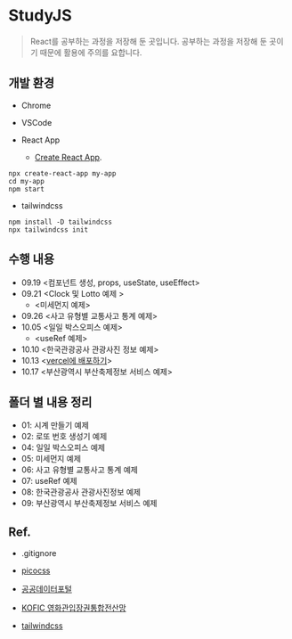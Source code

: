 # StudyJS

>React를 공부하는 과정을 저장해 둔 곳입니다. 공부하는 과정을 저장해 둔 곳이기 때문에 활용에 주의를 요합니다.

## 개발 환경

- Chrome

- VSCode

- React App
    - [Create React App](https://github.com/facebook/create-react-app).
```
npx create-react-app my-app
cd my-app
npm start
```

- tailwindcss
```
npm install -D tailwindcss
npx tailwindcss init
```

## 수행 내용
- 09.19 <컴포넌트 생성, props, useState, useEffect>
- 09.21 <Clock 및 Lotto 예제 >
    - <미세먼지 예제>
- 09.26 <사고 유형별 교통사고 통계 예제>  
- 10.05 <일일 박스오피스 예제>
    - <useRef 예제>
- 10.10 <한국관광공사 관광사진 정보 예제>
- 10.13 <[vercel에 배포하기](https://study-react-beta-three.vercel.app/)>
- 10.17 <부산광역시 부산축제정보 서비스 예제>

## 폴더 별 내용 정리
- 01: 시계 만들기 예제
- 02: 로또 번호 생성기 예제
- 04: 일일 박스오피스 예제
- 05: 미세먼지 예제
- 06: 사고 유형별 교통사고 통계 예제
- 07: useRef 예제
- 08: 한국관광공사 관광사진정보 예제
- 09: 부산광역시 부산축제정보 서비스 예제



## Ref.
- .gitignore

- [picocss](https://picocss.com/)

- [공공데이터포털](https://www.data.go.kr/index.do)

- [KOFIC 영화관입장권통합전산망](https://www.kobis.or.kr/)

- [tailwindcss](https://tailwindcss.com/)

